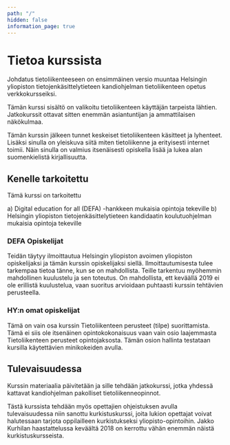 ```yaml
---
path: "/"
hidden: false
information_page: true
---
```


<banner></banner>

# Tietoa kurssista

Johdatus tietoliikenteeseen on ensimmäinen versio muuntaa Helsingin yliopiston tietojenkäsittelytieteen kandiohjelman tietoliikenteen opetus verkkokursseiksi.

Tämän kurssi sisältö on valikoitu tietoliikenteen käyttäjän tarpeista lähtien.  Jatkokurssit ottavat sitten enemmän asiantuntijan ja ammattilaisen näkökulmaa.

Tämän kurssin jälkeen tunnet keskeiset tietoliikenteen käsitteet ja lyhenteet. Lisäksi sinulla on yleiskuva siitä miten tietoliikenne ja erityisesti internet toimii. Näin sinulla on valmius itsenäisesti opiskella lisää ja lukea alan suomenkielistä kirjallisuutta.


## Kenelle tarkoitettu

Tämä kurssi on tarkoitettu

a) Digital education for all (DEFA) -hankkeen mukaisia opintoja tekeville
b) Helsingin yliopiston tietojenkäsittelytieteen kandidaatin koulutuohjelman mukaisia opintoja tekeville


### DEFA Opiskelijat

Teidän täytyy ilmoittautua Helsingin yliopiston avoimen yliopiston opiskelijaksi ja tämän kurssin opiskelijaksi siellä. Ilmoittautumisesta tulee tarkempaa tietoa tänne, kun se on mahdollista. Teille tarkentuu myöhemmin mahdollinen kuulustelu ja sen toteutus. On mahdollista, ett keväällä 2019 ei ole erillistä kuulustelua, vaan suoritus arvioidaan puhtaasti kurssin tehtävien perusteella.


### HY:n omat opiskelijat

Tämä on vain osa kurssin Tietoliikenteen perusteet (tilpe) suorittamista. Tämä ei siis ole itsenäinen opintokokonaisuus vaan vain osio  laajemmasta Tietoliikenteen perusteet opintojaksosta. Tämän osion hallinta testataan kursilla käytettävien minikokeiden avulla.

## Tulevaisuudessa

Kurssin materiaalia päivitetään ja sille tehdään jatkokurssi, jotka yhdessä kattavat kandiohjelman pakolliset tietoliikenneopinnot.

Tästä kurssista tehdään myös opettajien ohjeistuksen avulla tulevaisuudessa niin sanottu kurkistuskurssi, joita lukion opettajat voivat halutessaan tarjota oppilailleen kurkistukseksi yliopisto-opintoihin. Jakko Kurhilan haastattelussa keväältä 2018 on kerrottu vähän enemmän näistä kurkistuskursseista.
